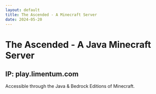 ```yaml
---
layout: default
title: The Ascended - A Minecraft Server
date: 2024-05-20
---
```

# The Ascended - A Java Minecraft Server
## IP: play.limentum.com
Accessible through the Java & Bedrock Editions of Minecraft.